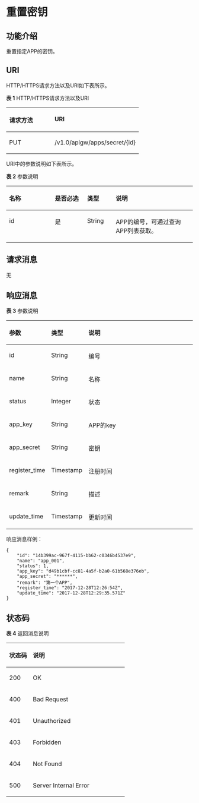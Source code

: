 # 重置密钥<a name="apig-zh-api-180713038"></a>

## 功能介绍<a name="section47629430"></a>

重置指定APP的密钥。

## URI<a name="section26011693"></a>

HTTP/HTTPS请求方法以及URI如下表所示。

**表 1**  HTTP/HTTPS请求方法以及URI

<a name="table60402647"></a>
<table><thead align="left"><tr id="row59047728"><th class="cellrowborder" valign="top" width="34.339999999999996%" id="mcps1.2.3.1.1"><p id="p18136646"><a name="p18136646"></a><a name="p18136646"></a>请求方法</p>
</th>
<th class="cellrowborder" valign="top" width="65.66%" id="mcps1.2.3.1.2"><p id="p59782258"><a name="p59782258"></a><a name="p59782258"></a>URI</p>
</th>
</tr>
</thead>
<tbody><tr id="row10524697"><td class="cellrowborder" valign="top" width="34.339999999999996%" headers="mcps1.2.3.1.1 "><p id="p47194149"><a name="p47194149"></a><a name="p47194149"></a>PUT</p>
</td>
<td class="cellrowborder" valign="top" width="65.66%" headers="mcps1.2.3.1.2 "><p id="p64629758"><a name="p64629758"></a><a name="p64629758"></a>/v1.0/apigw/apps/secret/{id}</p>
</td>
</tr>
</tbody>
</table>

URI中的参数说明如下表所示。

**表 2**  参数说明

<a name="table519051"></a>
<table><thead align="left"><tr id="row48098925"><th class="cellrowborder" valign="top" width="24.48755124487551%" id="mcps1.2.5.1.1"><p id="p3698841"><a name="p3698841"></a><a name="p3698841"></a>名称</p>
</th>
<th class="cellrowborder" valign="top" width="17.348265173482652%" id="mcps1.2.5.1.2"><p id="p31170665"><a name="p31170665"></a><a name="p31170665"></a>是否必选</p>
</th>
<th class="cellrowborder" valign="top" width="15.308469153084694%" id="mcps1.2.5.1.3"><p id="p41795909"><a name="p41795909"></a><a name="p41795909"></a>类型</p>
</th>
<th class="cellrowborder" valign="top" width="42.85571442855714%" id="mcps1.2.5.1.4"><p id="p30025494"><a name="p30025494"></a><a name="p30025494"></a>说明</p>
</th>
</tr>
</thead>
<tbody><tr id="row16145988"><td class="cellrowborder" valign="top" width="24.48755124487551%" headers="mcps1.2.5.1.1 "><p id="p32756662"><a name="p32756662"></a><a name="p32756662"></a>id</p>
</td>
<td class="cellrowborder" valign="top" width="17.348265173482652%" headers="mcps1.2.5.1.2 "><p id="p36043989"><a name="p36043989"></a><a name="p36043989"></a>是</p>
</td>
<td class="cellrowborder" valign="top" width="15.308469153084694%" headers="mcps1.2.5.1.3 "><p id="p33881992"><a name="p33881992"></a><a name="p33881992"></a>String</p>
</td>
<td class="cellrowborder" valign="top" width="42.85571442855714%" headers="mcps1.2.5.1.4 "><p id="p60086840"><a name="p60086840"></a><a name="p60086840"></a>APP的编号，可通过查询APP列表获取。</p>
</td>
</tr>
</tbody>
</table>

## 请求消息<a name="section32778653"></a>

无

## 响应消息<a name="section37825199"></a>

**表 3**  参数说明

<a name="table32464282"></a>
<table><thead align="left"><tr id="row38958777"><th class="cellrowborder" valign="top" width="20%" id="mcps1.2.4.1.1"><p id="p1544355"><a name="p1544355"></a><a name="p1544355"></a>参数</p>
</th>
<th class="cellrowborder" valign="top" width="20%" id="mcps1.2.4.1.2"><p id="p57983950"><a name="p57983950"></a><a name="p57983950"></a>类型</p>
</th>
<th class="cellrowborder" valign="top" width="60%" id="mcps1.2.4.1.3"><p id="p66188386"><a name="p66188386"></a><a name="p66188386"></a>说明</p>
</th>
</tr>
</thead>
<tbody><tr id="row59659013"><td class="cellrowborder" valign="top" width="20%" headers="mcps1.2.4.1.1 "><p id="p541922"><a name="p541922"></a><a name="p541922"></a>id</p>
</td>
<td class="cellrowborder" valign="top" width="20%" headers="mcps1.2.4.1.2 "><p id="p43895711"><a name="p43895711"></a><a name="p43895711"></a>String</p>
</td>
<td class="cellrowborder" valign="top" width="60%" headers="mcps1.2.4.1.3 "><p id="p65891684"><a name="p65891684"></a><a name="p65891684"></a>编号</p>
</td>
</tr>
<tr id="row56154250"><td class="cellrowborder" valign="top" width="20%" headers="mcps1.2.4.1.1 "><p id="p52200367"><a name="p52200367"></a><a name="p52200367"></a>name</p>
</td>
<td class="cellrowborder" valign="top" width="20%" headers="mcps1.2.4.1.2 "><p id="p371312"><a name="p371312"></a><a name="p371312"></a>String</p>
</td>
<td class="cellrowborder" valign="top" width="60%" headers="mcps1.2.4.1.3 "><p id="p30076343"><a name="p30076343"></a><a name="p30076343"></a>名称</p>
</td>
</tr>
<tr id="row2251631"><td class="cellrowborder" valign="top" width="20%" headers="mcps1.2.4.1.1 "><p id="p48164407"><a name="p48164407"></a><a name="p48164407"></a>status</p>
</td>
<td class="cellrowborder" valign="top" width="20%" headers="mcps1.2.4.1.2 "><p id="p9002871"><a name="p9002871"></a><a name="p9002871"></a>Integer</p>
</td>
<td class="cellrowborder" valign="top" width="60%" headers="mcps1.2.4.1.3 "><p id="p58143960"><a name="p58143960"></a><a name="p58143960"></a>状态</p>
</td>
</tr>
<tr id="row53533596"><td class="cellrowborder" valign="top" width="20%" headers="mcps1.2.4.1.1 "><p id="p41254033"><a name="p41254033"></a><a name="p41254033"></a>app_key</p>
</td>
<td class="cellrowborder" valign="top" width="20%" headers="mcps1.2.4.1.2 "><p id="p53242362"><a name="p53242362"></a><a name="p53242362"></a>String</p>
</td>
<td class="cellrowborder" valign="top" width="60%" headers="mcps1.2.4.1.3 "><p id="p17664064"><a name="p17664064"></a><a name="p17664064"></a>APP的key</p>
</td>
</tr>
<tr id="row24758849"><td class="cellrowborder" valign="top" width="20%" headers="mcps1.2.4.1.1 "><p id="p59309724"><a name="p59309724"></a><a name="p59309724"></a>app_secret</p>
</td>
<td class="cellrowborder" valign="top" width="20%" headers="mcps1.2.4.1.2 "><p id="p39358344"><a name="p39358344"></a><a name="p39358344"></a>String</p>
</td>
<td class="cellrowborder" valign="top" width="60%" headers="mcps1.2.4.1.3 "><p id="p33909292"><a name="p33909292"></a><a name="p33909292"></a>密钥</p>
</td>
</tr>
<tr id="row36748179"><td class="cellrowborder" valign="top" width="20%" headers="mcps1.2.4.1.1 "><p id="p23812543"><a name="p23812543"></a><a name="p23812543"></a>register_time</p>
</td>
<td class="cellrowborder" valign="top" width="20%" headers="mcps1.2.4.1.2 "><p id="p49767864"><a name="p49767864"></a><a name="p49767864"></a>Timestamp</p>
</td>
<td class="cellrowborder" valign="top" width="60%" headers="mcps1.2.4.1.3 "><p id="p4665189"><a name="p4665189"></a><a name="p4665189"></a>注册时间</p>
</td>
</tr>
<tr id="row41986707"><td class="cellrowborder" valign="top" width="20%" headers="mcps1.2.4.1.1 "><p id="p45480106"><a name="p45480106"></a><a name="p45480106"></a>remark</p>
</td>
<td class="cellrowborder" valign="top" width="20%" headers="mcps1.2.4.1.2 "><p id="p60009961"><a name="p60009961"></a><a name="p60009961"></a>String</p>
</td>
<td class="cellrowborder" valign="top" width="60%" headers="mcps1.2.4.1.3 "><p id="p28968697"><a name="p28968697"></a><a name="p28968697"></a>描述</p>
</td>
</tr>
<tr id="row59391687"><td class="cellrowborder" valign="top" width="20%" headers="mcps1.2.4.1.1 "><p id="p45997331"><a name="p45997331"></a><a name="p45997331"></a>update_time</p>
</td>
<td class="cellrowborder" valign="top" width="20%" headers="mcps1.2.4.1.2 "><p id="p34796291"><a name="p34796291"></a><a name="p34796291"></a>Timestamp</p>
</td>
<td class="cellrowborder" valign="top" width="60%" headers="mcps1.2.4.1.3 "><p id="p67036159"><a name="p67036159"></a><a name="p67036159"></a>更新时间</p>
</td>
</tr>
</tbody>
</table>

响应消息样例：

```
{
	"id": "14b399ac-967f-4115-bb62-c0346b4537e9",
	"name": "app_001",
	"status": 1,
	"app_key": "d49b1cbf-cc81-4a5f-b2a0-61b568e376eb",
	"app_secret": "******",
	"remark": "第一个APP",
	"register_time": "2017-12-28T12:26:54Z",
	"update_time": "2017-12-28T12:29:35.571Z"
}
```

## 状态码<a name="section26572421"></a>

**表 4**  返回消息说明

<a name="table32291757"></a>
<table><thead align="left"><tr id="row31810066"><th class="cellrowborder" valign="top" width="20%" id="mcps1.2.3.1.1"><p id="p26478586"><a name="p26478586"></a><a name="p26478586"></a>状态码</p>
</th>
<th class="cellrowborder" valign="top" width="80%" id="mcps1.2.3.1.2"><p id="p64390706"><a name="p64390706"></a><a name="p64390706"></a>说明</p>
</th>
</tr>
</thead>
<tbody><tr id="row48264674"><td class="cellrowborder" valign="top" width="20%" headers="mcps1.2.3.1.1 "><p id="p17124531"><a name="p17124531"></a><a name="p17124531"></a>200</p>
</td>
<td class="cellrowborder" valign="top" width="80%" headers="mcps1.2.3.1.2 "><p id="p44909772"><a name="p44909772"></a><a name="p44909772"></a>OK</p>
</td>
</tr>
<tr id="row1534772"><td class="cellrowborder" valign="top" width="20%" headers="mcps1.2.3.1.1 "><p id="p57207693"><a name="p57207693"></a><a name="p57207693"></a>400</p>
</td>
<td class="cellrowborder" valign="top" width="80%" headers="mcps1.2.3.1.2 "><p id="p3311555"><a name="p3311555"></a><a name="p3311555"></a>Bad Request</p>
</td>
</tr>
<tr id="row29803996"><td class="cellrowborder" valign="top" width="20%" headers="mcps1.2.3.1.1 "><p id="p65313447"><a name="p65313447"></a><a name="p65313447"></a>401</p>
</td>
<td class="cellrowborder" valign="top" width="80%" headers="mcps1.2.3.1.2 "><p id="p55897859"><a name="p55897859"></a><a name="p55897859"></a>Unauthorized</p>
</td>
</tr>
<tr id="row33318687"><td class="cellrowborder" valign="top" width="20%" headers="mcps1.2.3.1.1 "><p id="p14459094"><a name="p14459094"></a><a name="p14459094"></a>403</p>
</td>
<td class="cellrowborder" valign="top" width="80%" headers="mcps1.2.3.1.2 "><p id="p30335986"><a name="p30335986"></a><a name="p30335986"></a>Forbidden</p>
</td>
</tr>
<tr id="row4588426"><td class="cellrowborder" valign="top" width="20%" headers="mcps1.2.3.1.1 "><p id="p36118200"><a name="p36118200"></a><a name="p36118200"></a>404</p>
</td>
<td class="cellrowborder" valign="top" width="80%" headers="mcps1.2.3.1.2 "><p id="p39893054"><a name="p39893054"></a><a name="p39893054"></a>Not Found</p>
</td>
</tr>
<tr id="row23493170"><td class="cellrowborder" valign="top" width="20%" headers="mcps1.2.3.1.1 "><p id="p23898608"><a name="p23898608"></a><a name="p23898608"></a>500</p>
</td>
<td class="cellrowborder" valign="top" width="80%" headers="mcps1.2.3.1.2 "><p id="p14947689"><a name="p14947689"></a><a name="p14947689"></a>Server Internal Error</p>
</td>
</tr>
</tbody>
</table>

